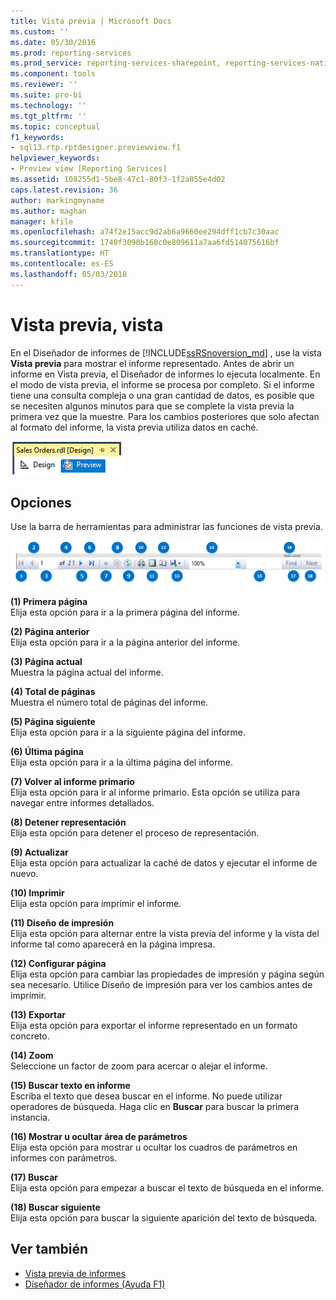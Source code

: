 ```yaml
---
title: Vista previa | Microsoft Docs
ms.custom: ''
ms.date: 05/30/2016
ms.prod: reporting-services
ms.prod_service: reporting-services-sharepoint, reporting-services-native
ms.component: tools
ms.reviewer: ''
ms.suite: pro-bi
ms.technology: ''
ms.tgt_pltfrm: ''
ms.topic: conceptual
f1_keywords:
- sql13.rtp.rptdesigner.previewview.f1
helpviewer_keywords:
- Preview view [Reporting Services]
ms.assetid: 108255d1-5be8-47c1-80f3-1f2a055e4d02
caps.latest.revision: 36
author: markingmyname
ms.author: maghan
manager: kfile
ms.openlocfilehash: a74f2e15acc9d2ab6a9660ee294dff1cb7c30aac
ms.sourcegitcommit: 1740f3090b168c0e809611a7aa6fd514075616bf
ms.translationtype: HT
ms.contentlocale: es-ES
ms.lasthandoff: 05/03/2018
---
```

# <a name="preview-view"></a>Vista previa, vista
En el Diseñador de informes de [!INCLUDE[ssRSnoversion_md](../../includes/ssrsnoversion-md.md)] , use la vista **Vista previa** para mostrar el informe representado. Antes de abrir un informe en Vista previa, el Diseñador de informes lo ejecuta localmente. En el modo de vista previa, el informe se procesa por completo. Si el informe tiene una consulta compleja o una gran cantidad de datos, es posible que se necesiten algunos minutos para que se complete la vista previa la primera vez que la muestre. Para los cambios posteriores que solo afectan al formato del informe, la vista previa utiliza datos en caché.

  ![ssrs_ssdt_preview](../../reporting-services/media/ssrs-ssdt-preview.png)  
## <a name="options"></a>Opciones  
 Use la barra de herramientas para administrar las funciones de vista previa.  

![ssrs_ssdt_viewer_toolbar](../../reporting-services/tools/media/ssrs-ssdt-viewer-toolbar.png)

 **(1) Primera página**  
 Elija esta opción para ir a la primera página del informe.  
  
 **(2) Página anterior**  
 Elija esta opción para ir a la página anterior del informe.  
  
 **(3) Página actual**  
 Muestra la página actual del informe.  
  
 **(4) Total de páginas**  
 Muestra el número total de páginas del informe.  
  
 **(5) Página siguiente**  
 Elija esta opción para ir a la siguiente página del informe.  
  
 **(6) Última página**  
 Elija esta opción para ir a la última página del informe.  
  
 **(7) Volver al informe primario**  
 Elija esta opción para ir al informe primario. Esta opción se utiliza para navegar entre informes detallados.  
  
 **(8) Detener representación**  
 Elija esta opción para detener el proceso de representación.  
  
 **(9) Actualizar**  
 Elija esta opción para actualizar la caché de datos y ejecutar el informe de nuevo.  
  
 **(10) Imprimir**  
 Elija esta opción para imprimir el informe.  
  
 **(11) Diseño de impresión**  
 Elija esta opción para alternar entre la vista previa del informe y la vista del informe tal como aparecerá en la página impresa.  
  
 **(12) Configurar página**  
 Elija esta opción para cambiar las propiedades de impresión y página según sea necesario. Utilice Diseño de impresión para ver los cambios antes de imprimir.  
  
 **(13) Exportar**  
 Elija esta opción para exportar el informe representado en un formato concreto.  
  
 **(14) Zoom**  
 Seleccione un factor de zoom para acercar o alejar el informe.  
  
 **(15) Buscar texto en informe**  
 Escriba el texto que desea buscar en el informe. No puede utilizar operadores de búsqueda. Haga clic en **Buscar** para buscar la primera instancia.  

 **(16) Mostrar u ocultar área de parámetros**  
 Elija esta opción para mostrar u ocultar los cuadros de parámetros en informes con parámetros.
 
 **(17) Buscar**  
 Elija esta opción para empezar a buscar el texto de búsqueda en el informe.  
  
 **(18) Buscar siguiente**  
 Elija esta opción para buscar la siguiente aparición del texto de búsqueda.  
  
## <a name="see-also"></a>Ver también  
+ [Vista previa de informes](../../reporting-services/reports/previewing-reports.md)
+ [Diseñador de informes (Ayuda F1)](../../reporting-services/tools/report-designer-f1-help.md)  
  
  
